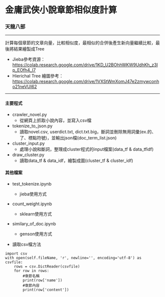 # 金庸武俠小說章節相似度計算
### 天龍八部

---
計算每個章節的文章向量，比較相似度，最相似的合併後產生新向量繼續比較，最後將結果繪製成Tree

* Jieba參考資源：https://colab.research.google.com/drive/1KD_U2BOhhWKW9UdhKh_z3lp_EOfh4_I7
* Hierichal Tree 繪圖參考：https://colab.research.google.com/drive/1VXStWmXomJ47e2zmywconho21neVUI62

---
#### 主要程式
* crawler_novel.py
    * 從網頁上抓取小說內容，並寫入csv檔
* tokenize_to_json.py
    * 讀取novel.csv, userdict.txt, dict.txt.big，斷詞並刪除無用詞彙(ex.的、了、標點符號)，並輸出json檔(doc_term_list.json)
* cluster_input.py
    * 處理小說和斷詞，整理成cluster程式的input檔案(data_tf & data_tfidf)
* draw_cluster.py
    * 讀取data_tf & data_idf，繪製成圖(cluster_tf & cluster_idf)

#### 其他檔案
* test_tokenize.ipynb
    * jieba使用方式
* count_weight.ipynb
    * sklearn使用方式
* similary_of_doc.ipynb
    * genson使用方式


* 讀取csv檔方法
```
import csv
with open(self.fileName, 'r', newline='', encoding='utf-8') as csvfile:
    rows = csv.DictReader(csvfile)
    for row in rows:
        #章節名稱
        print(row['name'])
        #章節內容
        print(row['content'])
```

